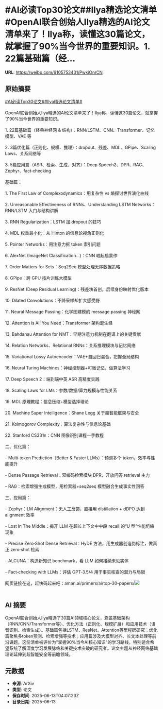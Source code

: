 # #AI必读Top30论文##Ilya精选论文清单#OpenAI联合创始人Ilya精选的AI论文清单来了！Ilya称，读懂这30篇论文，就掌握了90%当今世界的重要知识。1. 22篇基础篇（经...

**URL**: https://weibo.com/6105753431/PwkiOnrCN

## 原始摘要

<a href="https://m.weibo.cn/search?containerid=231522type%3D1%26t%3D10%26q%3D%23AI%E5%BF%85%E8%AF%BBTop30%E8%AE%BA%E6%96%87%23&amp;extparam=%23AI%E5%BF%85%E8%AF%BBTop30%E8%AE%BA%E6%96%87%23" data-hide=""><span class="surl-text">#AI必读Top30论文#</span></a><a href="https://m.weibo.cn/search?containerid=231522type%3D1%26t%3D10%26q%3D%23Ilya%E7%B2%BE%E9%80%89%E8%AE%BA%E6%96%87%E6%B8%85%E5%8D%95%23&amp;extparam=%23Ilya%E7%B2%BE%E9%80%89%E8%AE%BA%E6%96%87%E6%B8%85%E5%8D%95%23" data-hide=""><span class="surl-text">#Ilya精选论文清单#</span></a><br><br>OpenAI联合创始人Ilya精选的AI论文清单来了！Ilya称，读懂这30篇论文，就掌握了90%当今世界的重要知识。<br><br>1. 22篇基础篇（经典神经网 &amp; 结构）：RNN/LSTM、CNN、Transformer、记忆模型、VAE 等<br><br>2. 3篇优化篇（正则化、规模、推理）：dropout、残差、MDL、GPipe、Scaling Laws、关系网络等<br><br>3. 5篇应用篇（ASR、检索、生成、对齐）：Deep Speech2、DPR、RAG、Zephyr、fact‑checking<br><br>基础篇：<br><br>1. The First Law of Complexodynamics：用复杂性 vs 熵探讨世界演化曲线<br><br>2. Unreasonable Effectiveness of RNNs、Understanding LSTM Networks：RNN/LSTM 入门与结构讲解<br><br>3. RNN Regularization：LSTM 加 dropout 的技巧<br><br>4. MDL 权重最小化：从 Hinton 的信息论视角正则化<br><br>5. Pointer Networks：用注意力抠 token 索引问题<br><br>6. AlexNet (ImageNet Classification…)：CNN 崛起启蒙作<br><br>7. Order Matters for Sets：Seq2Seq 模型处理无序数据策略<br><br>8. GPipe：跨 GPU 按片训练大模型<br><br>9. ResNet (Deep Residual Learning)：残差块首创，后续身份映射优化版本<br><br>10. Dilated Convolutions：不降采样却扩大感受野<br><br>11. Neural Message Passing：化学图建模的 message passing 神经网<br><br>12. Attention is All You Need：Transformer 架构诞生经<br><br>13. Bahdanau Attention for NMT：早期注意力机制在翻译上的关键贡献<br><br>14. Relation Networks、Relational RNNs：关系推理模块与记忆网络<br><br>15. Variational Lossy Autoencoder：VAE+自回归混合，把握全局结构<br><br>16. Neural Turing Machines：神经控制器+可微记忆，做算法学习<br><br>17. Deep Speech&nbsp;2：端到端中英 ASR 高精度实践<br><br>18. Scaling&nbsp;Laws for LMs：参数/数据/算力规模与性能关系<br><br>19. MDL 原理教程：信息压缩+模型选择理论<br><br>20. Machine Super Intelligence：Shane&nbsp;Legg 关于超智能框架与安全<br><br>21. Kolmogorov Complexity：算法复杂性与信息论基础<br><br>22. Stanford CS231n：CNN 图像识别课程一手教程<br><br>二、优化篇：<br><br>- Multi‑token Prediction（Better &amp; Faster LLMs）：预测多个 token，效率与性能提升<br><br>- Dense Passage Retrieval：双编码检索模块 DPR，开放问答 retrieval 主力<br><br>- RAG：检索增强生成模型，用检索器+seq2seq 模型融合生成事实性回答<br><br>三、应用篇：<br><br>- Zephyr：LM Alignment：无人工反馈，直接用 distillation + dDPO 达到 alignment 效率<br><br>- Lost In The Middle：揭开 LLM 在超长上下文中中段 recall 的“U 型”性能坍缩现象<br><br>- Precise Zero‑Shot Dense Retrieval：HyDE 方法，用生成器创造伪标注，做真正 zero‑shot 检索<br><br>- ALCUNA：构造新知识 benchmark，看 LLM 如何接纳未见实体<br><br>- Fact‑checking with LLMs：评估 GPT‑3.5/4 用于事实核查的潜力与局限<br><br>网页链接在这，赶快码起来吧：aman.ai/primers/ai/top-30-papers/<img style="" src="https://tvax2.sinaimg.cn/large/006Fd7o3gy1i2dkjigiyoj30zk0xg4of.jpg" referrerpolicy="no-referrer"><br><br>

## AI 摘要

OpenAI联合创始人Ilya精选了30篇AI领域核心论文，涵盖基础架构（RNN/CNN/Transformer等）、优化方法（正则化、规模扩展）和应用技术（语音识别、检索生成）。基础篇包括LSTM、ResNet、Attention等里程碑研究；优化篇聚焦多token预测、检索增强等技术；应用篇涉及大模型对齐、长文本处理等前沿课题。这份清单被评价为"掌握90%当今AI核心知识"的学习路线，特别适合希望系统了解深度学习发展脉络和关键技术突破的研究者。论文主题从神经网络基础理论延伸到超智能安全等前瞻领域。

## 元数据

- **来源**: ArXiv
- **类型**: 论文
- **保存时间**: 2025-06-13T04:07:23Z
- **目录日期**: 2025-06-13
